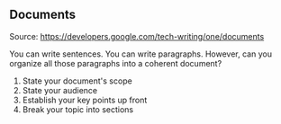 ## Documents

Source: https://developers.google.com/tech-writing/one/documents

You can write sentences. You can write paragraphs. However, can you organize all those paragraphs into a coherent document?

1. State your document's scope
2. State your audience
3. Establish your key points up front
4. Break your topic into sections